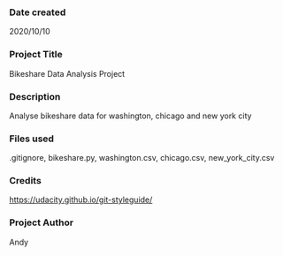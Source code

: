 ### Date created
2020/10/10

### Project Title
Bikeshare Data Analysis Project

### Description
Analyse bikeshare data for washington, chicago and new york city

### Files used
.gitignore, bikeshare.py, washington.csv, chicago.csv, new_york_city.csv

### Credits
https://udacity.github.io/git-styleguide/

### Project Author
Andy



